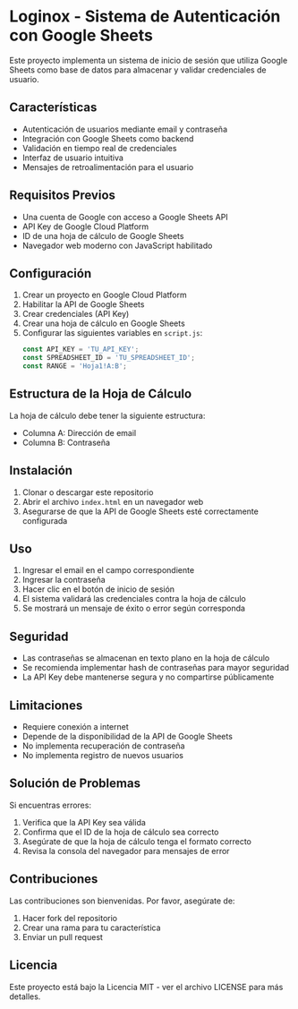 # Loginox - Sistema de Autenticación con Google Sheets

Este proyecto implementa un sistema de inicio de sesión que utiliza Google Sheets como base de datos para almacenar y validar credenciales de usuario.

## Características

- Autenticación de usuarios mediante email y contraseña
- Integración con Google Sheets como backend
- Validación en tiempo real de credenciales
- Interfaz de usuario intuitiva
- Mensajes de retroalimentación para el usuario

## Requisitos Previos

- Una cuenta de Google con acceso a Google Sheets API
- API Key de Google Cloud Platform
- ID de una hoja de cálculo de Google Sheets
- Navegador web moderno con JavaScript habilitado

## Configuración

1. Crear un proyecto en Google Cloud Platform
2. Habilitar la API de Google Sheets
3. Crear credenciales (API Key)
4. Crear una hoja de cálculo en Google Sheets
5. Configurar las siguientes variables en `script.js`:
   ```javascript
   const API_KEY = 'TU_API_KEY';
   const SPREADSHEET_ID = 'TU_SPREADSHEET_ID';
   const RANGE = 'Hoja1!A:B';
   ```

## Estructura de la Hoja de Cálculo

La hoja de cálculo debe tener la siguiente estructura:
- Columna A: Dirección de email
- Columna B: Contraseña

## Instalación

1. Clonar o descargar este repositorio
2. Abrir el archivo `index.html` en un navegador web
3. Asegurarse de que la API de Google Sheets esté correctamente configurada

## Uso

1. Ingresar el email en el campo correspondiente
2. Ingresar la contraseña
3. Hacer clic en el botón de inicio de sesión
4. El sistema validará las credenciales contra la hoja de cálculo
5. Se mostrará un mensaje de éxito o error según corresponda

## Seguridad

- Las contraseñas se almacenan en texto plano en la hoja de cálculo
- Se recomienda implementar hash de contraseñas para mayor seguridad
- La API Key debe mantenerse segura y no compartirse públicamente

## Limitaciones

- Requiere conexión a internet
- Depende de la disponibilidad de la API de Google Sheets
- No implementa recuperación de contraseña
- No implementa registro de nuevos usuarios

## Solución de Problemas

Si encuentras errores:
1. Verifica que la API Key sea válida
2. Confirma que el ID de la hoja de cálculo sea correcto
3. Asegúrate de que la hoja de cálculo tenga el formato correcto
4. Revisa la consola del navegador para mensajes de error

## Contribuciones

Las contribuciones son bienvenidas. Por favor, asegúrate de:
1. Hacer fork del repositorio
2. Crear una rama para tu característica
3. Enviar un pull request

## Licencia

Este proyecto está bajo la Licencia MIT - ver el archivo LICENSE para más detalles. 